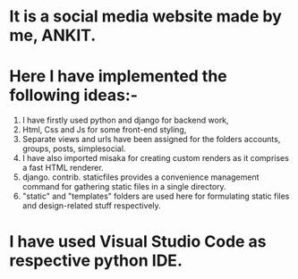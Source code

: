 # It is a social media website made by me, ANKIT.

# Here I have implemented the following ideas:-

1. I have firstly used python and django for backend work,
2. Html, Css and Js for some front-end styling,
3. Separate views and urls have been assigned for the folders
   accounts, groups, posts, simplesocial.
5. I have also imported misaka for creating custom renders as it comprises a fast HTML renderer.
6. django. contrib. staticfiles provides a convenience management command for gathering static files in a single directory.
7. "static" and "templates" folders are used here for formulating static files and design-related stuff respectively.

# I have used Visual Studio Code as respective python IDE.
